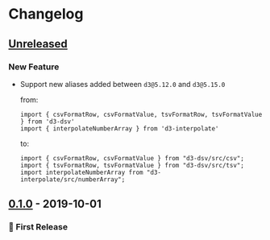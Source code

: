 Changelog
=========

[Unreleased]
------------

### New Feature
- Support new aliases added between `d3@5.12.0` and `d3@5.15.0`

    from:
    ```
    import { csvFormatRow, csvFormatValue, tsvFormatRow, tsvFormatValue } from 'd3-dsv'
    import { interpolateNumberArray } from 'd3-interpolate'
    ```
    to:
    ```
    import { csvFormatRow, csvFormatValue } from "d3-dsv/src/csv";
    import { tsvFormatRow, tsvFormatValue } from "d3-dsv/src/tsv";
    import interpolateNumberArray from "d3-interpolate/src/numberArray";
    ```

[0.1.0] - 2019-10-01
--------------------

### :tada: First Release

[Unreleased]: #user-content-unreleased
[0.1.0]: https://github.com/shirohana/babel-plugin-transform-d3-imports/releases/tag/v0.1.0

